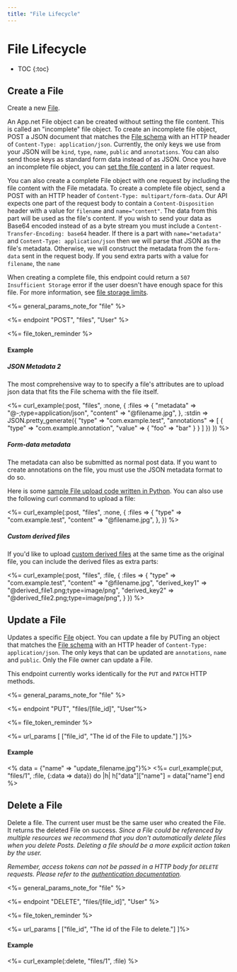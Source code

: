 ```yaml
---
title: "File Lifecycle"
---
```


# File Lifecycle

* TOC
{:toc}

## Create a File

Create a new [File](/reference/resources/file/).

An App.net File object can be created without setting the file content. This is called an "incomplete" file object. To create an incomplete file object, POST a JSON document that matches the [File schema](/reference/resources/file/) with an HTTP header of ```Content-Type: application/json```. Currently, the only keys we use from your JSON will be `kind`, `type`, `name`, `public` and `annotations`. You can also send those keys as standard form data instead of as JSON. Once you have an incomplete file object, you can [set the file content](/reference/resources/file/content/#set-file-content) in a later request.

You can also create a complete File object with one request by including the file content with the File metadata. To create a complete file object, send a POST with an HTTP header of `Content-Type: multipart/form-data`. Our API expects one part of the request body to contain a `Content-Disposition` header with a value for `filename` and `name="content"`. The data from this part will be used as the file's content. If you wish to send your data as Base64 encoded instead of as a byte stream you must include a `Content-Transfer-Encoding: base64` header. If there is a part with `name="metadata"` and `Content-Type: application/json` then we will parse that JSON as the file's metadata. Otherwise, we will construct the metadata from the `form-data` sent in the request body. If you send extra parts with a value for `filename`, the `name`

When creating a complete file, this endpoint could return a `507 Insufficient Storage` error if the user doesn't have enough space for this file. For more information, see [file storage limits](/reference/resources/file/#limits).

<%= general_params_note_for "file" %>

<%= endpoint "POST", "files", "User" %>

<%= file_token_reminder %>

#### Example

##### JSON Metadata 2

The most comprehensive way to to specify a file's attributes are to upload json data that fits the File schema with the file itself.

<%= curl_example(:post, "files", :none, {
    :files => {
        "metadata" => "@-;type=application/json",
        "content" => "@filename.jpg",
    },
    :stdin => JSON.pretty_generate({
        "type" => "com.example.test",
        "annotations" => [
            {
                "type" => "com.example.annotation",
                "value" => {
                    "foo" => "bar"
                }
            }
        ]
    })
}) %>

##### Form-data metadata

The metadata can also be submitted as normal post data. If you want to create annotations on the file, you must use the JSON metadata format to do so.

Here is some [sample File upload code written in Python](https://gist.github.com/4659409). You can also use the following curl command to upload a file:

<%= curl_example(:post, "files", :none, {
    :files => {
        "type" => "com.example.test",
        "content" => "@filename.jpg",
    },
}) %>

##### Custom derived files

If you'd like to upload [custom derived files](/reference/resources/file/#derived-files) at the same time as the original file, you can include the derived files as extra parts:

<%= curl_example(:post, "files", :file, {
    :files => {
        "type" => "com.example.test",
        "content" => "@filename.jpg",
        "derived_key1" => "@derived_file1.png;type=image/png",
        "derived_key2" => "@derived_file2.png;type=image/png",
    }
}) %>

## Update a File

Updates a specific [File](/reference/resources/file/) object. You can update a file by PUTing an object that matches the [File schema](/reference/resources/file/) with an HTTP header of `Content-Type: application/json`. The only keys that can be updated are `annotations`, `name` and `public`. Only the File owner can update a File.

This endpoint currently works identically for the `PUT` and `PATCH` HTTP methods.

<%= general_params_note_for "file" %>

<%= endpoint "PUT", "files/[file_id]", "User"%>

<%= file_token_reminder %>

<%= url_params [
    ["file_id", "The id of the File to update."]
]%>

#### Example

<% data = {"name" => "update_filename.jpg"}%>
<%= curl_example(:put, "files/1", :file, {:data => data}) do |h|
    h["data"]["name"] = data["name"]
end %>

## Delete a File

Delete a file. The current user must be the same user who created the File. It returns the deleted File on success. *Since a File could be referenced by multiple resources we recommend that you don't automatically delete files when you delete Posts. Deleting a file should be a more explicit action taken by the user.*

*Remember, access tokens can not be passed in a HTTP body for ```DELETE``` requests. Please refer to the [authentication documentation](/reference/authentication/#making-authenticated-api-requests).*

<%= general_params_note_for "file" %>

<%= endpoint "DELETE", "files/[file_id]", "User" %>

<%= file_token_reminder %>

<%= url_params [
    ["file_id", "The id of the File to delete."]
]%>

#### Example

<%= curl_example(:delete, "files/1", :file) %>
